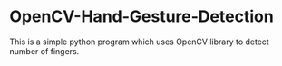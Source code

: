 # OpenCV-Hand-Gesture-Detection
This is a simple python program which uses OpenCV library to detect number of fingers.

